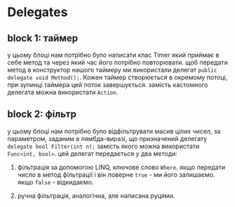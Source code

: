# Delegates


## block 1: таймер

у цьому блоці нам потрібно було написати клас Timer який приймає в себе метод та через який час його потрібно повторювати. щоб передати метод в конструктор нашого таймеру ми використали делегат `public delegate void Method();`. Кожен таймер створюється в окремому потоці, при зупинці таймера цей поток завершується. замість кастомного делегата можна використати `Action`.

## block 2: фільтр

у цьому блоці нам потрібно було відфільтрувати масив цілих чисел, за параметром, заданим в лямбда-виразі, що призначений делегату `delegate bool Filter(int n);` замість якого можна використати `Func<int, bool>`. цей делегат передається у два методи:

1) фільтрація за допомогою LINQ, ключове слово `Where`. якщо передати число в метод фільтрації і він поверне `true` - ми його залишаємо. якщо `false` - відкидаємо.

2) ручна фільтрація, аналогічна, але написана руцями.
